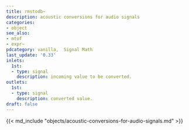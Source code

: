 ```yaml
---
title: rmstodb~
description: acoustic conversions for audio signals
categories:
- object
see_also:
- mtof
- expr~
pdcategory: vanilla,  Signal Math
last_update: '0.33'
inlets:
  1st:
  - type: signal
    description: incoming value to be converted.
outlets:
  1st:
  - type: signal
    description: converted value.
draft: false
---
```

{{< md_include "objects/acoustic-conversions-for-audio-signals.md" >}}
